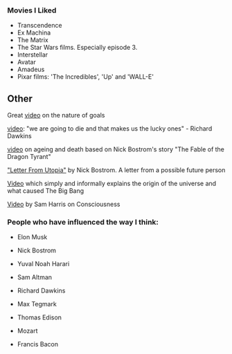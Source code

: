 ### Movies I Liked

- Transcendence
- Ex Machina
- The Matrix
- The Star Wars films. Especially episode 3.
- Interstellar
- Avatar
- Amadeus
- Pixar films: 'The Incredibles', 'Up' and 'WALL-E'

## Other

Great [video](https://www.youtube.com/watch?v=hEUO6pjwFOo&list=LLvp-yJKdMDeeajQorGogOqg&index=3&t=0s) on the nature of goals

[video](https://www.youtube.com/watch?v=1dItl1tvYRA): "we are going to die and that makes us the lucky ones" - Richard Dawkins

[video](https://www.youtube.com/watch?v=cZYNADOHhVY) on ageing and death based on Nick Bostrom's story "The Fable of the Dragon Tyrant"

["Letter From Utopia"](https://nickbostrom.com/utopia.html) by Nick Bostrom. A letter from a possible future person

[Video](https://www.youtube.com/watch?v=z4LuQFm307I) which simply and informally explains the origin of the universe and what caused The Big Bang

[Video](https://www.youtube.com/watch?v=fajfkO_X0l0) by Sam Harris on Consciousness

### People who have influenced the way I think:

- Elon Musk
- Nick Bostrom
- Yuval Noah Harari
- Sam Altman
- Richard Dawkins
- Max Tegmark
- Thomas Edison
- Mozart

- Francis Bacon